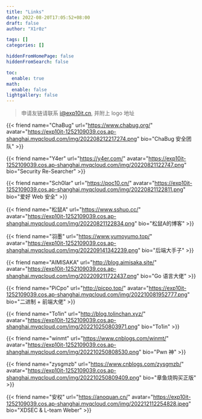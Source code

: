```yaml
---
title: "Links"
date: 2022-08-20T17:05:52+08:00
draft: false
author: "X1r0z"

tags: []
categories: []

hiddenFromHomePage: false
hiddenFromSearch: false

toc:
  enable: true
math:
  enable: false
lightgallery: false
---
```


> 申请友链请联系 [i@exp10it.cn](mailto:i@exp10it.cn), 并附上 logo 地址

{{< friend name="ChaBug" url="https://www.chabug.org/" avatar="https://exp10it-1252109039.cos.ap-shanghai.myqcloud.com/img/202208212217274.png" bio="ChaBug 安全团队" >}}

{{< friend name="Y4er" url="https://y4er.com/" avatar="https://exp10it-1252109039.cos.ap-shanghai.myqcloud.com/img/20220821122747.png" bio="Security Re-Searcher" >}}

{{< friend name="Sch0lar" url="https://poc10.cn/" avatar="https://exp10it-1252109039.cos.ap-shanghai.myqcloud.com/img/20220821122811.png" bio="爱好 Web 安全" >}}

{{< friend name="松鼠A" url="https://www.sshuo.cc/" avatar="https://exp10it-1252109039.cos.ap-shanghai.myqcloud.com/img/20220821122834.png" bio="松鼠A的博客" >}}

{{< friend name="羽墨" url="https://www.yumoyumo.top/" avatar="https://exp10it-1252109039.cos.ap-shanghai.myqcloud.com/img/202209141342239.png" bio="后端大手子" >}}

{{< friend name="AIMISAKA" url="http://blog.aimisaka.site/" avatar="https://exp10it-1252109039.cos.ap-shanghai.myqcloud.com/img/202209211722437.png" bio="Go 语言大佬" >}}

{{< friend name="PiCpo" url="http://picpo.top/" avatar="https://exp10it-1252109039.cos.ap-shanghai.myqcloud.com/img/202210081952777.png" bio="二进制 + 前端大佬" >}}

{{< friend name="To1in" url="http://blog.tolinchan.xyz/" avatar="https://exp10it-1252109039.cos.ap-shanghai.myqcloud.com/img/202210250803971.png" bio="To1in" >}}

{{< friend name="winmt" url="https://www.cnblogs.com/winmt/" avatar="https://exp10it-1252109039.cos.ap-shanghai.myqcloud.com/img/202210250808530.png" bio="Pwn 神" >}}

{{< friend name="zysgmzb" url="https://www.cnblogs.com/zysgmzb/" avatar="https://exp10it-1252109039.cos.ap-shanghai.myqcloud.com/img/202210250809409.png" bio="章鱼烧购买正版" >}}

{{< friend name="安权" url="https://anoquan.cn/" avatar="https://exp10it-1252109039.cos.ap-shanghai.myqcloud.com/img/202212112254828.jpeg" bio="XDSEC & L-team Weber" >}}